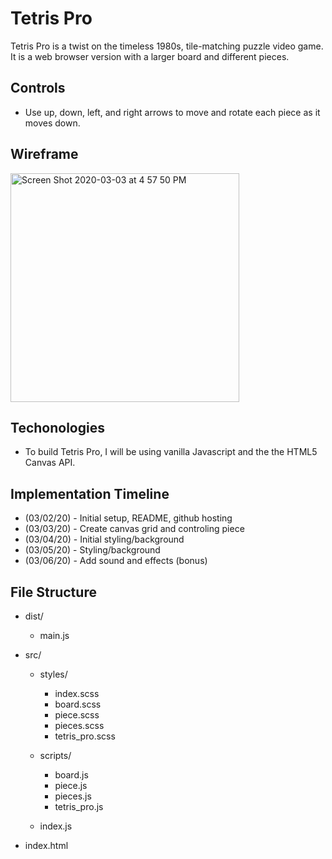 # Tetris Pro
Tetris Pro is a twist on the timeless 1980s, tile-matching puzzle video game. It is a web browser version with a larger board and different pieces.  

## Controls
* Use up, down, left, and right arrows to move and rotate each piece as it moves down.

## Wireframe 
<img width="366" alt="Screen Shot 2020-03-03 at 4 57 50 PM" src="https://user-images.githubusercontent.com/52806794/75823668-28c5e680-5d70-11ea-9c97-5cbc94713321.png">

## Techonologies
* To build Tetris Pro, I will be using vanilla Javascript and the the HTML5 Canvas API.

## Implementation Timeline
* (03/02/20) - Initial setup, README, github hosting 
* (03/03/20) - Create canvas grid and controling piece
* (03/04/20) - Initial styling/background
* (03/05/20) - Styling/background
* (03/06/20) - Add sound and effects (bonus)

## File Structure
* dist/
  * main.js
  
* src/
  * styles/
    * index.scss
    * board.scss
    * piece.scss
    * pieces.scss
    * tetris_pro.scss
    
  * scripts/
    * board.js
    * piece.js
    * pieces.js
    * tetris_pro.js
  * index.js
  
 * index.html
